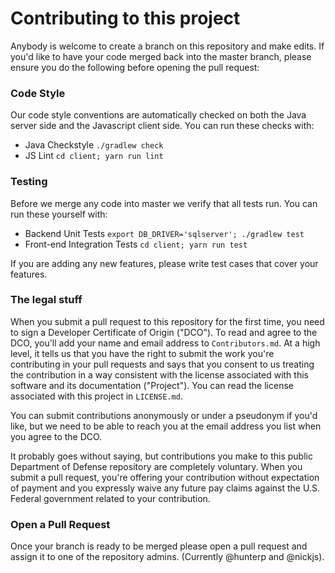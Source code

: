 # Contributing to this project

Anybody is welcome to create a branch on this repository and make edits.  If you'd like to have your code merged back into the master branch, please ensure you do the following before opening the pull request:

### Code Style

Our code style conventions are automatically checked on both the Java server side and the Javascript client side.  You can run these checks with: 

- Java Checkstyle `./gradlew check`
- JS Lint `cd client; yarn run lint`

### Testing

Before we merge any code into master we verify that all tests run.  You can run these yourself with: 

- Backend Unit Tests `export DB_DRIVER='sqlserver'; ./gradlew test`
- Front-end Integration Tests `cd client; yarn run test`

If you are adding any new features, please write test cases that cover your features. 

### The legal stuff

When you submit a pull request to this repository for the first time, you need to sign a Developer Certificate of Origin ("DCO"). To read and agree to the DCO, you'll add your name and email address to `Contributors.md`. At a high level, it tells us that you have the right to submit the work you're contributing in your pull requests and says that you consent to us treating the contribution in a way consistent with the license associated with this software and its documentation ("Project"). You can read the license associated with this project in `LICENSE.md`. 

You can submit contributions anonymously or under a pseudonym if you'd like, but we need to be able to reach you at the email address you list when you agree to the DCO. 

It probably goes without saying, but contributions you make to this public Department of Defense repository are completely voluntary. When you submit a pull request, you're offering your contribution without expectation of payment and you expressly waive any future pay claims against the U.S. Federal government related to your contribution. 

### Open a Pull Request

Once your branch is ready to be merged please open a pull request and assign it to one of the repository admins.  (Currently @hunterp and @nickjs).  
